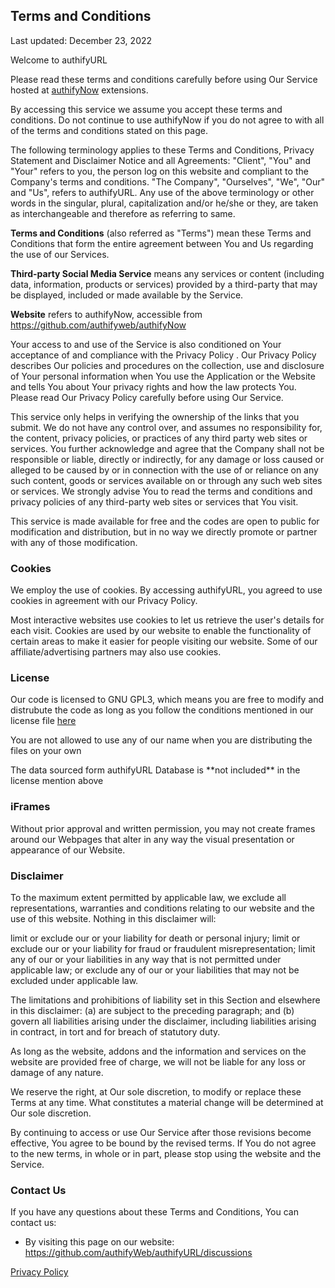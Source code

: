 <h2><strong>Terms and Conditions</strong></h2>
<p>Last updated: December 23, 2022</p>

<p>Welcome to authifyURL</p>
<p>Please read these terms and conditions carefully before using Our Service hosted at <a href ="https://github.com/authifyweb/authifyNow">authifyNow</a> extensions.</p>
<p>By accessing this service we assume you accept these terms and conditions. Do not continue to use authifyNow if you do not agree to with all of the terms and conditions stated on this page.</p>

<p>The following terminology applies to these Terms and Conditions, Privacy Statement and Disclaimer Notice and all Agreements: "Client", "You" and "Your" refers to you, the person log on this website and compliant to the Company's terms and conditions. "The Company", "Ourselves", "We", "Our" and "Us", refers to authifyURL. Any use of the above terminology or other words in the singular, plural, capitalization and/or he/she or they, are taken as interchangeable and therefore as referring to same.</p>

<p><strong>Terms and Conditions</strong> (also referred as "Terms") mean these Terms and Conditions that form the entire agreement between You and Us regarding the use of our Services. </p>
<p><strong>Third-party Social Media Service</strong> means any services or content (including data, information, products or services) provided by a third-party that may be displayed, included or made available by the Service.</p>
<p><strong>Website</strong> refers to authifyNow, accessible from <a href="https://github.com/authifyweb/authifyNow" rel="external nofollow noopener" target="_blank">https://github.com/authifyweb/authifyNow</a></p>

<p>Your access to and use of the Service is also conditioned on Your acceptance of and compliance with the Privacy Policy . Our Privacy Policy describes Our policies and procedures on the collection, use and disclosure of Your personal information when You use the Application or the Website and tells You about Your privacy rights and how the law protects You. Please read Our Privacy Policy carefully before using Our Service.</p>

This service only helps in verifying the ownership of the links that you submit. We do not have any control over, and assumes no responsibility for, the content, privacy policies, or practices of any third party web sites or services. You further acknowledge and agree that the Company shall not be responsible or liable, directly or indirectly, for any damage or loss caused or alleged to be caused by or in connection with the use of or reliance on any such content, goods or services available on or through any such web sites or services.
We strongly advise You to read the terms and conditions and privacy policies of any third-party web sites or services that You visit.

This service is made available for free and the codes are open to public for modification and distribution, but in no way we directly promote or partner with any of those modification. 

<h3><strong>Cookies</strong></h3>
<p>We employ the use of cookies. By accessing authifyURL, you agreed to use cookies in agreement with our Privacy Policy.</p>
<p>Most interactive websites use cookies to let us retrieve the user's details for each visit. Cookies are used by our website to enable the functionality of certain areas to make it easier for people visiting our website. Some of our affiliate/advertising partners may also use cookies.</p>

<h3>License</h3>
<p>Our code is licensed to GNU GPL3, which means you are free to modify and distrubute the code as long as you follow the conditions mentioned in our license file <a href ="https://github.com/authifyWeb/authifyNow/blob/main/LICENSE">here</a></p>  
<p>You are not allowed to use any of our name when you are distributing the files on your own</p>
<p> The data sourced form authifyURL Database is **not included** in the license mention above</p>

<h3><strong>iFrames</strong></h3>
<p>Without prior approval and written permission, you may not create frames around our Webpages that alter in any way the visual presentation or appearance of our Website.</p>

<h3>Disclaimer</h3>

To the maximum extent permitted by applicable law, we exclude all representations, warranties and conditions relating to our website and the use of this website. Nothing in this disclaimer will:

limit or exclude our or your liability for death or personal injury;
limit or exclude our or your liability for fraud or fraudulent misrepresentation;
limit any of our or your liabilities in any way that is not permitted under applicable law; or
exclude any of our or your liabilities that may not be excluded under applicable law.

The limitations and prohibitions of liability set in this Section and elsewhere in this disclaimer: (a) are subject to the preceding paragraph; and (b) govern all liabilities arising under the disclaimer, including liabilities arising in contract, in tort and for breach of statutory duty.

As long as the website, addons and the information and services on the website are provided free of charge, we will not be liable for any loss or damage of any nature.

<p>We reserve the right, at Our sole discretion, to modify or replace these Terms at any time. What constitutes a material change will be determined at Our sole discretion.</p>
<p>By continuing to access or use Our Service after those revisions become effective, You agree to be bound by the revised terms. If You do not agree to the new terms, in whole or in part, please stop using the website and the Service.</p>

<h3>Contact Us</h3>
<p>If you have any questions about these Terms and Conditions, You can contact us:</p>
<ul>
<li>By visiting this page on our website: <a href="https://github.com/authifyWeb/authifyURL/discussions" target="_blank" rel="external nofollow noopener">https://github.com/authifyWeb/authifyURL/discussions</a></li>
</ul>

<a href="https://github.com/authifyWeb/authifyNow/blob/main/documentation/privacy-policy.md" target="_blank">Privacy Policy</a>

